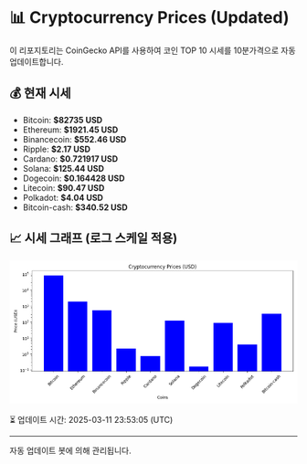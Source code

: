 
# 📊 Cryptocurrency Prices (Updated)

이 리포지토리는 CoinGecko API를 사용하여 코인 TOP 10 시세를 10분가격으로 자동 업데이트합니다.

## 💰 현재 시세
- Bitcoin: **$82735 USD**
- Ethereum: **$1921.45 USD**
- Binancecoin: **$552.46 USD**
- Ripple: **$2.17 USD**
- Cardano: **$0.721917 USD**
- Solana: **$125.44 USD**
- Dogecoin: **$0.164428 USD**
- Litecoin: **$90.47 USD**
- Polkadot: **$4.04 USD**
- Bitcoin-cash: **$340.52 USD**

## 📈 시세 그래프 (로그 스케일 적용)
![Crypto Prices](crypto_prices.png)

⏳ 업데이트 시간: 2025-03-11 23:53:05 (UTC)

---
자동 업데이트 봇에 의해 관리됩니다.
